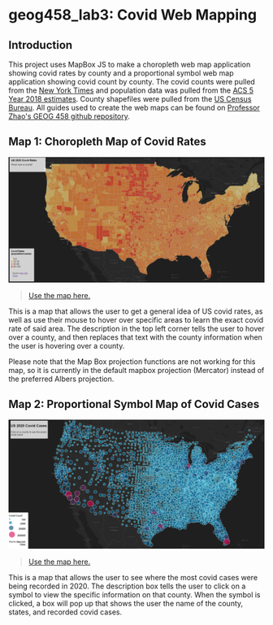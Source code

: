 # geog458_lab3: Covid Web Mapping

## Introduction
This project uses MapBox JS to make a choropleth web map application showing covid rates by county and a proportional symbol web map application showing covid count by county. The covid counts were pulled from the [New York Times](https://github.com/nytimes/covid-19-data/blob/43d32dde2f87bd4dafbb7d23f5d9e878124018b8/live/us-counties.csv) and population data was pulled from the  [ACS 5 Year 2018 estimates](https://data.census.gov/cedsci/table?g=0100000US.050000&d=ACS%205-Year%20Estimates%20Data%20Profiles&tid=ACSDP5Y2018.DP05&hidePreview=true). County shapefiles were pulled from the [US Census Bureau](https://www.census.gov/geographies/mapping-files/time-series/geo/carto-boundary-file.html). All guides used to create the web maps can be found on [Professor Zhao's GEOG 458 github repository](https://github.com/jakobzhao/geog495/tree/main/labs/lab03).

## Map 1: Choropleth Map of Covid Rates
![choropleth map showing covid rates in United States](imgs/map_1.png)
> [Use the map here.](https://loganweidner.github.io/GEOG458_Covid_Web_Mapping/map_1.html)

This is a map that allows the user to get a general idea of US covid rates, as well as use their mouse to hover over specific areas to learn the exact covid rate of said area. The description in the top left corner tells the user to hover over a county, and then replaces that text with the county information when the user is hovering over a county.

Please note that the Map Box projection functions are not working for this map, so it is currently in the default mapbox projection (Mercator) instead of the preferred Albers projection.

## Map 2: Proportional Symbol Map of Covid Cases
![Proportional symbol map showing covid cases in United States](imgs/map_2.png)
> [Use the map here.](https://loganweidner.github.io/GEOG458_Covid_Web_Mapping/map_1.html)

This is a map that allows the user to see where the most covid cases were being recorded in 2020. The description box tells the user to click on a symbol to view the specific information on that county. When the symbol is clicked, a box will pop up that shows the user the name of the county, states, and recorded covid cases.